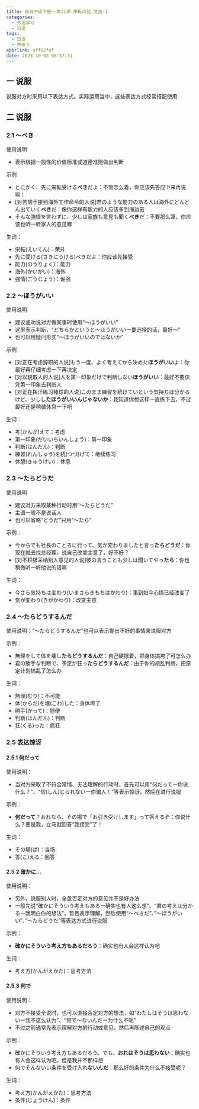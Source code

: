 ```yaml
---
title: 标日中级下册——第31课-栄転の話-文法-1
categories:
  - 外语学习
  - 日语
tags:
  - 日语
  - 中级下
abbrlink: aff82faf
date: 2023-10-03 08:57:31
---
```

## 一  说服

说服对方时采用以下表达方式。实际运用当中，这些表达方式经常搭配使用

<!--more-->

## 二  说服

### 2.1 ～べき

使用说明

* 表示根据一般性的价值标准或道德准则做出判断

示例

* とにかく、先に栄転受ける**べき**だよ：不管怎么着，你应该先答应下来再说嘛！
* [对苦恼于接到海外工作命令的人说]君のような能力のある人は海外にどんどん出ていく**べき**だ：像你这样有能力的人应该多到海边去
* そんな強情を言わずに、少しは家族も意見も聞く**べき**だ：不要那么犟，你应该也听一听家人的意见嘛

生词：

* 栄転(えいてん)：荣升
* 先に受ける(さきにうける)べきだよ：你应该先接受
* 能力(のうりょく)：能力
* 海外(かいがい)：海外
* 強情(ごうじょう)：倔强

### 2.2 ～ほうがいい

使用说明

* 建议或劝说对方做某事时使用“～ほうがいい”
* 这里表示判断，“どちらかというと～ほうがいいー要选择的话，最好～”
* 也可以用疑问形式“～ほうがいいのではないか”

示例

* [对正在考虑辞职的人说]もう一度、よく考えてから決めた**ほうがいい**よ：你最好再仔细考虑一下再决定
* [对以貌取人的人说]人を第一印象だけで判断しない**ほうがいい**：最好不要仅凭第一印象去判断人
* [对正在挥汗练习棒球的人说]このまま練習を続けていという気持ちは分かるけど、少しし**たほうがいいんじゃないか**：我知道你想这样一直练下去，不过最好还是稍微休息一下吧

生词：

* 考(かんが)えて：考虑
* 第一印象(だいいちいんしょう)：第一印象
* 判断(はんだん)：判断
* 練習(れんしゅう)を続(つづ)けて：继续练习
* 休憩(きゅうけい)：休息

### 2.3   ～たらどうだ

使用说明

* 建议对方采取某种行动时用“～たらどうだ”
* 主语一般不是说话人
* 也可以省略“どうだ”只用“～たら”

示例：

* 今からでも社長のことろに行って、気が変わりましたと言っ**たらどうだ**：你现在就去找总经理，说自己改变主意了，好不好？
* [对不积极采纳别人意见的人说]彼の言うことも少しは聞いてやっ**たら**：你也稍微听一听他说的话嘛

生词：

* 今さら気持ちは変わり(いまさらきもちはかわり)：事到如今心情已经改变了
* 気が変わり(きがかわり)：改变主意

### 2.4 ～たらどうするんだ

使用说明：“～たらどうするんだ”也可以表示提出不好的事情来说服对方

示例：

* 無理をして体を壊し**たらどうするんだ**：自己硬撑着，把身体搞垮了可怎么办
* 君の勝手な判断で、予定が狂っ**たらどうするんだ**：由于你的胡乱判断，把原定计划搞乱了怎么办

生词：

* 無理(むり)：不可能
* 体(からだ)を壊(こわ)した：身体垮了
* 勝手(かって)：随便
* 判断(はんだん)：判断
* 狂(くる)った：疯狂

### 2.5 表达惊讶

#### 2.5.1 何だって

使用说明：

* 当对方采取了不符合常情、无法理解的行动时，首先可以用“何だってー你说什么？”、“信(しん)じられないー你骗人！”等表示惊讶，然后在进行说服

示例：

* **何だって**？おれなら、その場で「お引き受けします」って答えるぞ：你说什么？要是我，立马就回答“我接受”了！

生词：

* その場(ば)：当场
* 答(こ)える：回答

#### 2.5.2 確かに...

使用说明：

* 另外，说服别人时，全盘否定对方的意见并不是好办法
* 一般先说“確かにそういう考えもあるー确实也有人这么想”、“君の考えは分かるー我明白你的想法”，暂且表示理解，然后使用“～べきだ”、”～ほうがいい”、”～たらどうだ”等表达方式进行说服

示例：

* **確かにそういう考え方もあるだろう**：确实也有人会这样认为吧

生词：

* 考え方(かんがえかた)：思考方法

#### 2.5.3 何で

使用说明：

* 对方不接受全说时，也可以直接否定对方的想法，如“わたしはそうは思わないー我不这么认为”、“何で～ないんだー为什么不呢”
* 不过之前通常先表示理解对方的行动或意见，然后再陈述自己的观点

示例：

* 確かにそういう考え方もあるだろう。でも、**おれはそうは思わない**：确实也有人会这样认为吧。但是我并不那样想
* 何でそんないい条件を受け入れ**ないんだ**：那么好的条件为什么不接受呢？

生词：

* 考え方(かんがえかた)：思考方法
* 条件(じょうけん)：条件